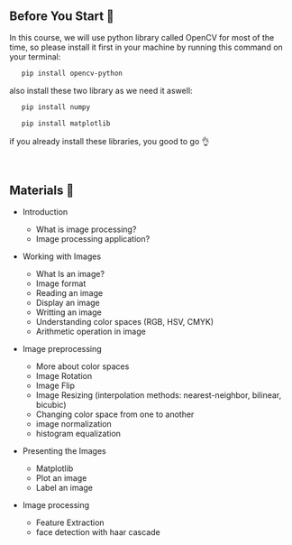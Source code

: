 #

</br>

## Before You Start 🤏

In this course, we will use python library called OpenCV for most of the time, so please install it first in your machine by running this command on your terminal:

```bash
   pip install opencv-python
```

also install these two library as we need it aswell:

```bash
   pip install numpy
```

```bash
   pip install matplotlib
```

if you already install these libraries, you good to go 👌

</br>

## Materials 📖

- Introduction

  - What is image processing?
  - Image processing application?

- Working with Images

  - What Is an image?
  - Image format
  - Reading an image
  - Display an image
  - Writting an image
  - Understanding color spaces (RGB, HSV, CMYK)
  - Arithmetic operation in image

- Image preprocessing

  - More about color spaces
  - Image Rotation
  - Image Flip
  - Image Resizing (interpolation methods: nearest-neighbor, bilinear, bicubic)
  - Changing color space from one to another
  - image normalization
  - histogram equalization

- Presenting the Images

  - Matplotlib
  - Plot an image
  - Label an image

- Image processing

  - Feature Extraction
  - face detection with haar cascade
